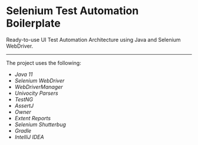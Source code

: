# Selenium Test Automation Boilerplate

Ready-to-use UI Test Automation Architecture using Java and Selenium WebDriver.

---

The project uses the following:
- *Java 11*
- *Selenium WebDriver*
- *WebDriverManager*
- *Univocity Parsers*
- *TestNG*
- *AssertJ*
- *Owner*
- *Extent Reports*
- *Selenium Shutterbug*
- *Gradle*
- *IntelliJ IDEA*

